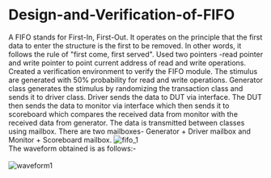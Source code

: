 # Design-and-Verification-of-FIFO
A FIFO stands for First-In, First-Out. It operates on the principle that the first data to enter the structure is the first to be removed. In other words, it follows the rule of "first come, first served". Used two pointers -read pointer and write pointer to point current address of read and write operations. Created a verification environment to verify the FIFO module. The stimulus are generated with 50% probability for read and write operations. Generator class generates the stimulus by randomizing the transaction class and sends it to driver class. Driver sends the data to DUT via interface. The DUT then sends the data to monitor via interface which then sends it to scoreboard which compares the received data from monitor with the received data from generator. The data is transmitted between classes using mailbox. There are two mailboxes- Generator + Driver mailbox and Monitor + Scoreboard mailbox.
![fifo_1](https://github.com/NMeghaShree/Design-and-Verification-of-FIFO/assets/98016085/bb54b35c-9d82-4bb1-9af1-3a3cb64a535b)<br>
The waveform obtained is as follows:-<br>  
![waveform1](https://github.com/NMeghaShree/Design-and-Verification-of-FIFO/assets/98016085/bd9b7dd1-9096-4a2f-9d5d-3d7cdc6d665f)

